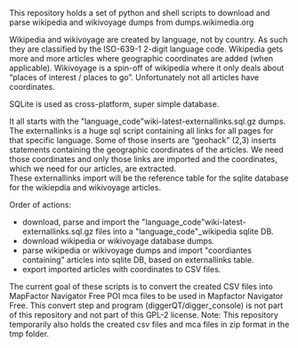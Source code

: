 This repository holds a set of python and shell scripts to download and parse wikipedia and wikivoyage dumps from dumps.wikimedia.org

Wikipedia and wikivoyage are created by language, not by country. As such they are classified by the ISO-639-1 2-digit language code.
Wikipedia gets more and more articles where geographic coordinates are added (when applicable). Wikivoyage is a spin-off of wikipedia where it only deals about “places of interest / places to go”. Unfortunately not all articles have coordinates.

SQLite is used as cross-platform, super simple database.

It all starts with the "language_code"wiki-latest-externallinks.sql.gz dumps.
The externallinks is a huge sql script containing all links for all pages for that specific language.
Some of those inserts are “geohack” (2,3) inserts statements containing the geographic coordinates of the articles. We need those coordinates and only those links are imported and the coordinates, which we need for our articles, are extracted.  
These externallinks import will be the reference table for the sqlite database for the wikiepdia and wikivoyage articles.


Order of actions:
  - download, parse and import the "language_code"wiki-latest-externallinks.sql.gz  files into a "language_code"_wikipedia sqlite DB.
  - download wikipedia or wikivoyage database dumps.
  - parse wikipedia or wikivoyage dumps and import "coordiantes containing" articles into sqlite DB, based on externallinks table.
  - export imported articles with coordinates to CSV files.
  


The current goal of these scripts is to convert the created CSV files into MapFactor Navigator Free POI mca files to be used in Mapfactor Navigator Free. 
This convert step and program (diggerQT/digger_console) is not part of this repository and not part of this GPL-2 license.
Note: This repository temporarily also holds the created csv files and mca files in zip format in the tmp folder.
